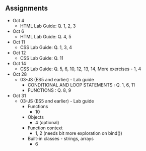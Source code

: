 ## Assignments
- Oct 4
    - HTML Lab Guide: Q. 1, 2, 3
- Oct 6
    - HTML Lab Guide: Q. 4, 5
- Oct 11
    - CSS Lab Guide: Q. 1, 3, 4
- Oct 12
    - CSS Lab Guide: Q. 11
- Oct 14
    - CSS Lab Guide: Q. 5, 6, 10, 12, 13, 14, More exercises - 1, 4
- Oct 28
    - 03-JS (ES5 and earlier) - Lab guide
        - CONDITIONAL AND LOOP STATEMENTS : Q. 1, 6, 11
        - FUNCTIONS : Q. 8, 9
- Oct 31
    - 03-JS (ES5 and earlier) - Lab guide
        - Functions
            - 10
        - Objects
            - 4 (optional)
        - Function context
            - 1, 2 (needs bit more exploration on bind())
        - Built-in classes - strings, arrays
            - 6